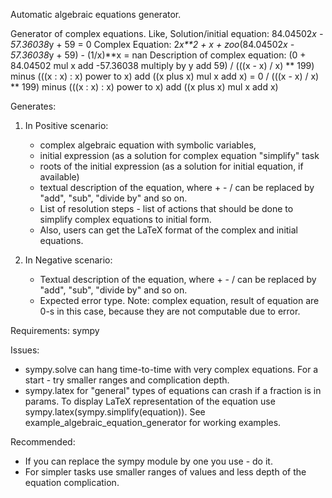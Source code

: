 Automatic algebraic equations generator.

Generator of complex equations. 
Like, 
   Solution/initial equation: 84.04502*x - 57.36038*y + 59 = 0
   Complex Equation: 2*x**2 + x + zoo*(84.04502*x - 57.36038*y + 59) - (1/x)**x = nan
   Description of complex equation: (0 + 84.04502 mul x add -57.36038 multiply by y add 59) / (((x - x) / x) ** 199) minus (((x : x) : x)  power to  x) add ((x plus x) mul x add x) = 0  / (((x - x) / x) ** 199) minus (((x : x) : x)  power to  x) add ((x plus x) mul x add x)

Generates:
1. In Positive scenario:
   - complex algebraic equation with symbolic variables, 
   - initial expression (as a solution for complex equation "simplify" task
   - roots of the initial expression (as a solution for initial equation, if available)
   - textual description of the equation, where + - / can be replaced by "add", "sub", "divide by" and so on.
   - List of resolution steps - list of actions that should be done to simplify complex equations to initial form.
   - Also, users can get the LaTeX format of the complex and initial equations.

2. In Negative scenario:
   - Textual description of the equation, where + - / can be replaced by "add", "sub", "divide by" and so on.
   - Expected error type.
Note: complex equation, result of equation are 0-s in this case, because they are not computable due to error.

Requirements:
   sympy

Issues:
   - sympy.solve can hang time-to-time with very complex equations. For a start - try smaller ranges and complication depth.
   - sympy.latex for "general" types of equations can crash if a fraction is in params. To display LaTeX representation of the equation use sympy.latex(sympy.simplify(equation)). See example_algebraic_equation_generator for working examples.

Recommended:
   - If you can replace the sympy module by one you use  - do it.
   - For simpler tasks use smaller ranges of values and less depth of the equation complication.
